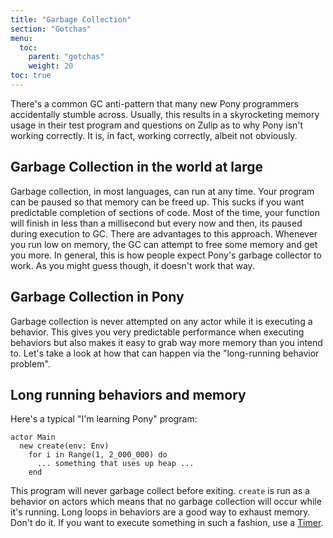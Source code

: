 ```yaml
---
title: "Garbage Collection"
section: "Gotchas"
menu:
  toc:
    parent: "gotchas"
    weight: 20
toc: true
---
```


There's a common GC anti-pattern that many new Pony programmers accidentally stumble across. Usually, this results in a skyrocketing memory usage in their test program and questions on Zulip as to why Pony isn't working correctly. It is, in fact, working correctly, albeit not obviously.

## Garbage Collection in the world at large

Garbage collection, in most languages, can run at any time. Your program can be paused so that memory can be freed up. This sucks if you want predictable completion of sections of code. Most of the time, your function will finish in less than a millisecond but every now and then, its paused during execution to GC. There are advantages to this approach. Whenever you run low on memory, the GC can attempt to free some memory and get you more. In general, this is how people expect Pony's garbage collector to work. As you might guess though, it doesn't work that way.

## Garbage Collection in Pony

Garbage collection is never attempted on any actor while it is executing a behavior. This gives you very predictable performance when executing behaviors but also makes it easy to grab way more memory than you intend to. Let's take a look at how that can happen via the "long-running behavior problem".

## Long running behaviors and memory

Here's a typical "I'm learning Pony" program:

```pony
actor Main
  new create(env: Env)
    for i in Range(1, 2_000_000) do
      ... something that uses up heap ... 
    end
```

This program will never garbage collect before exiting. `create` is run as a behavior on actors which means that no garbage collection will occur while it's running. Long loops in behaviors are a good way to exhaust memory. Don't do it. If you want to execute something in such a fashion, use a [Timer](https://stdlib.ponylang.io/time-Timer/).

